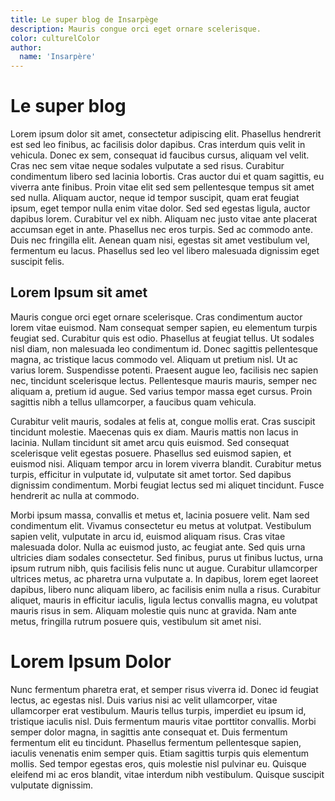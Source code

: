 ```yaml
---
title: Le super blog de Insarpège
description: Mauris congue orci eget ornare scelerisque.
color: culturelColor
author:
  name: 'Insarpère'
---
```


# Le super blog

Lorem ipsum dolor sit amet, consectetur adipiscing elit. Phasellus hendrerit est sed leo finibus, ac facilisis dolor dapibus. Cras interdum quis velit in vehicula. Donec ex sem, consequat id faucibus cursus, aliquam vel velit. Cras nec sem vitae neque sodales vulputate a sed risus. Curabitur condimentum libero sed lacinia lobortis. Cras auctor dui et quam sagittis, eu viverra ante finibus. Proin vitae elit sed sem pellentesque tempus sit amet sed nulla. Aliquam auctor, neque id tempor suscipit, quam erat feugiat ipsum, eget tempor nulla enim vitae dolor. Sed sed egestas ligula, auctor dapibus lorem. Curabitur vel ex nibh. Aliquam nec justo vitae ante placerat accumsan eget in ante. Phasellus nec eros turpis. Sed ac commodo ante. Duis nec fringilla elit. Aenean quam nisi, egestas sit amet vestibulum vel, fermentum eu lacus. Phasellus sed leo vel libero malesuada dignissim eget suscipit felis.

## Lorem Ipsum sit amet

Mauris congue orci eget ornare scelerisque. Cras condimentum auctor lorem vitae euismod. Nam consequat semper sapien, eu elementum turpis feugiat sed. Curabitur quis est odio. Phasellus at feugiat tellus. Ut sodales nisl diam, non malesuada leo condimentum id. Donec sagittis pellentesque magna, ac tristique lacus commodo vel. Aliquam ut pretium nisl. Ut ac varius lorem. Suspendisse potenti. Praesent augue leo, facilisis nec sapien nec, tincidunt scelerisque lectus. Pellentesque mauris mauris, semper nec aliquam a, pretium id augue. Sed varius tempor massa eget cursus. Proin sagittis nibh a tellus ullamcorper, a faucibus quam vehicula.

Curabitur velit mauris, sodales at felis at, congue mollis erat. Cras suscipit tincidunt molestie. Maecenas quis ex diam. Mauris mattis non lacus in lacinia. Nullam tincidunt sit amet arcu quis euismod. Sed consequat scelerisque velit egestas posuere. Phasellus sed euismod sapien, et euismod nisi. Aliquam tempor arcu in lorem viverra blandit. Curabitur metus turpis, efficitur in vulputate id, vulputate sit amet tortor. Sed dapibus dignissim condimentum. Morbi feugiat lectus sed mi aliquet tincidunt. Fusce hendrerit ac nulla at commodo.

Morbi ipsum massa, convallis et metus et, lacinia posuere velit. Nam sed condimentum elit. Vivamus consectetur eu metus at volutpat. Vestibulum sapien velit, vulputate in arcu id, euismod aliquam risus. Cras vitae malesuada dolor. Nulla ac euismod justo, ac feugiat ante. Sed quis urna ultricies diam sodales consectetur. Sed finibus, purus ut finibus luctus, urna ipsum rutrum nibh, quis facilisis felis nunc ut augue. Curabitur ullamcorper ultrices metus, ac pharetra urna vulputate a. In dapibus, lorem eget laoreet dapibus, libero nunc aliquam libero, ac facilisis enim nulla a risus. Curabitur aliquet, mauris in efficitur iaculis, ligula lectus convallis magna, eu volutpat mauris risus in sem. Aliquam molestie quis nunc at gravida. Nam ante metus, fringilla rutrum posuere quis, vestibulum sit amet nisi.

# Lorem Ipsum Dolor

Nunc fermentum pharetra erat, et semper risus viverra id. Donec id feugiat lectus, ac egestas nisl. Duis varius nisi ac velit ullamcorper, vitae ullamcorper erat vestibulum. Mauris tellus turpis, imperdiet eu ipsum id, tristique iaculis nisl. Duis fermentum mauris vitae porttitor convallis. Morbi semper dolor magna, in sagittis ante consequat et. Duis fermentum fermentum elit eu tincidunt. Phasellus fermentum pellentesque sapien, iaculis venenatis enim semper quis. Etiam sagittis turpis quis elementum mollis. Sed tempor egestas eros, quis molestie nisl pulvinar eu. Quisque eleifend mi ac eros blandit, vitae interdum nibh vestibulum. Quisque suscipit vulputate dignissim.
